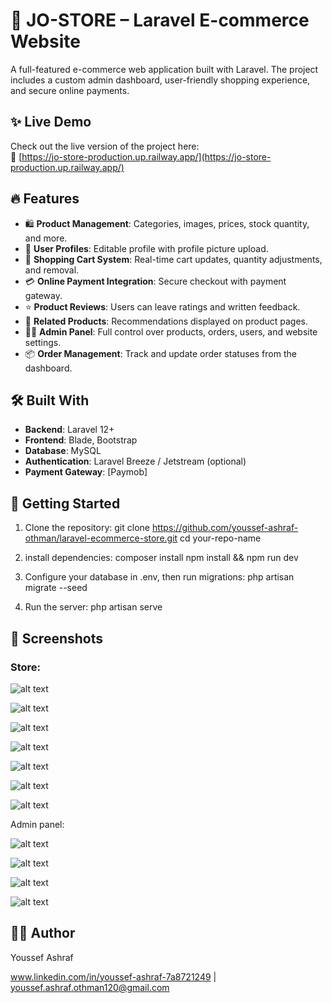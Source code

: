 # 🛒 JO-STORE – Laravel E-commerce Website

A full-featured e-commerce web application built with Laravel. The project includes a custom admin dashboard, user-friendly shopping experience, and secure online payments.

## ✨ Live Demo

Check out the live version of the project here:  
🔗 [https://jo-store-production.up.railway.app/](https://jo-store-production.up.railway.app/)


## 🔥 Features

- 🛍️ **Product Management**: Categories, images, prices, stock quantity, and more.
- 👤 **User Profiles**: Editable profile with profile picture upload.
- 🛒 **Shopping Cart System**: Real-time cart updates, quantity adjustments, and removal.
- 💳 **Online Payment Integration**: Secure checkout with payment gateway.
- ⭐ **Product Reviews**: Users can leave ratings and written feedback.
- 🎯 **Related Products**: Recommendations displayed on product pages.
- 🧑‍💻 **Admin Panel**: Full control over products, orders, users, and website settings.
- 📦 **Order Management**: Track and update order statuses from the dashboard.

## 🛠️ Built With

- **Backend**: Laravel 12+
- **Frontend**: Blade, Bootstrap 
- **Database**: MySQL 
- **Authentication**: Laravel Breeze / Jetstream (optional)
- **Payment Gateway**: [Paymob]

## 🚀 Getting Started

1. Clone the repository:
   git clone https://github.com/youssef-ashraf-othman/laravel-ecommerce-store.git
   cd your-repo-name


2. install dependencies:
   composer install
   npm install && npm run dev

3. Configure your database in .env, then run migrations:
   php artisan migrate --seed

4. Run the server:
   php artisan serve


## 📸 Screenshots

### Store:

![alt text](image.png)

![alt text](image-1.png)

![alt text](image-2.png)

![alt text](image-3.png)

![alt text](image-4.png)

![alt text](image-5.png)

![alt text](image-6.png)

Admin panel:

![alt text](image-7.png)

![alt text](image-8.png)

![alt text](image-9.png)

![alt text](image-10.png)

## 🙋‍♂️ Author
Youssef Ashraf

www.linkedin.com/in/youssef-ashraf-7a8721249 | youssef.ashraf.othman120@gmail.com